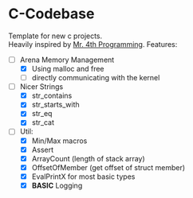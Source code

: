 # C-Codebase
Template for new c projects.  
Heavily inspired by [Mr. 4th Programming](https://youtu.be/8fJ4vWrkS4o?si=jz0R91ucuf2Xbeqw).
Features:
- [ ] Arena Memory Management
    - [x] Using malloc and free
    - [ ] directly communicating with the kernel
- [ ] Nicer Strings
    - [x] str_contains
    - [x] str_starts_with
    - [x] str_eq
    - [x] str_cat
- [ ] Util:
    - [x] Min/Max macros
    - [x] Assert
    - [x] ArrayCount (length of stack array)
    - [x] OffsetOfMember (get offset of struct member)
    - [x] EvalPrintX for most basic types
    - [x] **BASIC** Logging
